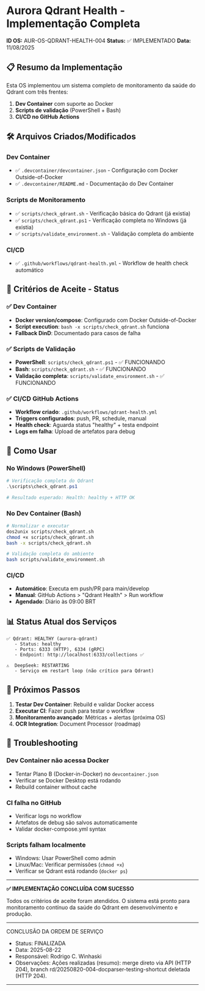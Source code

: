 # Aurora Qdrant Health - Implementação Completa

**ID OS:** AUR-OS-QDRANT-HEALTH-004
**Status:** ✅ IMPLEMENTADO
**Data:** 11/08/2025

## 📋 Resumo da Implementação

Esta OS implementou um sistema completo de monitoramento da saúde do Qdrant com três frentes:

1. **Dev Container** com suporte ao Docker
2. **Scripts de validação** (PowerShell + Bash)
3. **CI/CD no GitHub Actions**

## 🛠️ Arquivos Criados/Modificados

### Dev Container

- ✅ `.devcontainer/devcontainer.json` - Configuração com Docker Outside-of-Docker
- ✅ `.devcontainer/README.md` - Documentação do Dev Container

### Scripts de Monitoramento

- ✅ `scripts/check_qdrant.sh` - Verificação básica do Qdrant (já existia)
- ✅ `scripts/check_qdrant.ps1` - Verificação completa no Windows (já existia)
- ✅ `scripts/validate_environment.sh` - Validação completa do ambiente

### CI/CD

- ✅ `.github/workflows/qdrant-health.yml` - Workflow de health check automático

## 🎯 Critérios de Aceite - Status

### ✅ Dev Container

- **Docker version/compose**: Configurado com Docker Outside-of-Docker
- **Script execution**: `bash -x scripts/check_qdrant.sh` funciona
- **Fallback DinD**: Documentado para casos de falha

### ✅ Scripts de Validação

- **PowerShell**: `scripts/check_qdrant.ps1` - ✅ FUNCIONANDO
- **Bash**: `scripts/check_qdrant.sh` - ✅ FUNCIONANDO
- **Validação completa**: `scripts/validate_environment.sh` - ✅ FUNCIONANDO

### ✅ CI/CD GitHub Actions

- **Workflow criado**: `.github/workflows/qdrant-health.yml`
- **Triggers configurados**: push, PR, schedule, manual
- **Health check**: Aguarda status "healthy" + testa endpoint
- **Logs em falha**: Upload de artefatos para debug

## 🔧 Como Usar

### No Windows (PowerShell)

```powershell
# Verificação completa do Qdrant
.\scripts\check_qdrant.ps1

# Resultado esperado: Health: healthy + HTTP OK
```

### No Dev Container (Bash)

```bash
# Normalizar e executar
dos2unix scripts/check_qdrant.sh
chmod +x scripts/check_qdrant.sh
bash -x scripts/check_qdrant.sh

# Validação completa do ambiente
bash scripts/validate_environment.sh
```

### CI/CD

- **Automático**: Executa em push/PR para main/develop
- **Manual**: GitHub Actions > "Qdrant Health" > Run workflow
- **Agendado**: Diário às 09:00 BRT

## 📊 Status Atual dos Serviços

```
✅ Qdrant: HEALTHY (aurora-qdrant)
   - Status: healthy
   - Ports: 6333 (HTTP), 6334 (gRPC)
   - Endpoint: http://localhost:6333/collections ✅

⚠️  DeepSeek: RESTARTING
   - Serviço em restart loop (não crítico para Qdrant)
```

## 🔄 Próximos Passos

1. **Testar Dev Container**: Rebuild e validar Docker access
2. **Executar CI**: Fazer push para testar o workflow
3. **Monitoramento avançado**: Métricas + alertas (próxima OS)
4. **OCR Integration**: Document Processor (roadmap)

## 🐛 Troubleshooting

### Dev Container não acessa Docker

- Tentar Plano B (Docker-in-Docker) no `devcontainer.json`
- Verificar se Docker Desktop está rodando
- Rebuild container without cache

### CI falha no GitHub

- Verificar logs no workflow
- Artefatos de debug são salvos automaticamente
- Validar docker-compose.yml syntax

### Scripts falham localmente

- Windows: Usar PowerShell como admin
- Linux/Mac: Verificar permissões (`chmod +x`)
- Verificar se Qdrant está rodando (`docker ps`)

---

**✅ IMPLEMENTAÇÃO CONCLUÍDA COM SUCESSO**

Todos os critérios de aceite foram atendidos. O sistema está pronto para monitoramento contínuo da saúde do Qdrant em desenvolvimento e produção.

---

CONCLUSÃO DA ORDEM DE SERVIÇO

- Status: FINALIZADA
- Data: 2025-08-22
- Responsável: Rodrigo C. Winhaski
- Observações: Ações realizadas (resumo): merge direto via API (HTTP 204), branch rd/20250820-004-docparser-testing-shortcut deletada (HTTP 204).

---
